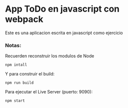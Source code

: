 # App ToDo en javascript con webpack

Este es una aplicacion escrita en javascript como ejercicio


### Notas:

Recuerden reconstruir los modulos de Node

```
npm intall
```

Y para construir el build:

```
npm run build
```

Para ejecutar el Live Server (puerto: 9090):

```
npm start
```